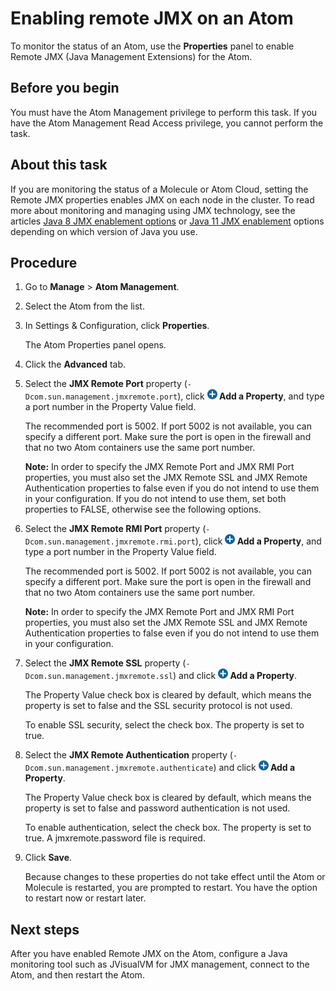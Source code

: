 # Enabling remote JMX on an Atom 

<head>
  <meta name="guidename" content="Integration"/>
  <meta name="context" content="GUID-1a1625d0-330d-43c6-a765-42502d7768ec"/>
</head>


To monitor the status of an Atom, use the **Properties** panel to enable Remote JMX \(Java Management Extensions\) for the Atom.

## Before you begin
You must have the Atom Management privilege to perform this task. If you have the Atom Management Read Access privilege, you cannot perform the task.

## About this task

If you are monitoring the status of a Molecule or Atom Cloud, setting the Remote JMX properties enables JMX on each node in the cluster. To read more about monitoring and managing using JMX technology, see the articles [Java 8 JMX enablement options](http://docs.oracle.com/javase/8/docs/technotes/guides/management/agent.html) or [Java 11 JMX enablement](https://cr.openjdk.java.net/~iris/se/11/latestSpec/api/java.base/java/net/doc-files/net-properties.html) options depending on which version of Java you use.

## Procedure

1.  Go to **Manage** \> **Atom Management**.

2.  Select the Atom from the list.

3.  In Settings & Configuration, click **Properties**.

    The Atom Properties panel opens.

4.  Click the **Advanced** tab.

5.  Select the **JMX Remote Port** property \(`-Dcom.sun.management.jmxremote.port`\), click **![](../Images/main-ic-plus-sign-white-in-blue-circle-16_98f7af60-dd5f-4037-90cd-05cc9dfc5502.jpg) Add a Property**, and type a port number in the Property Value field.

    The recommended port is 5002. If port 5002 is not available, you can specify a different port. Make sure the port is open in the firewall and that no two Atom containers use the same port number.

    **Note:** In order to specify the JMX Remote Port and JMX RMI Port properties, you must also set the JMX Remote SSL and JMX Remote Authentication properties to false even if you do not intend to use them in your configuration. If you do not intend to use them, set both properties to FALSE, otherwise see the following options.

6.  Select the **JMX Remote RMI Port** property \(`-Dcom.sun.management.jmxremote.rmi.port`\), click **![](../Images/main-ic-plus-sign-white-in-blue-circle-16_98f7af60-dd5f-4037-90cd-05cc9dfc5502.jpg) Add a Property**, and type a port number in the Property Value field.

    The recommended port is 5002. If port 5002 is not available, you can specify a different port. Make sure the port is open in the firewall and that no two Atom containers use the same port number.

    **Note:** In order to specify the JMX Remote Port and JMX RMI Port properties, you must also set the JMX Remote SSL and JMX Remote Authentication properties to false even if you do not intend to use them in your configuration.

7.  Select the **JMX Remote SSL** property \(`-Dcom.sun.management.jmxremote.ssl`\) and click **![](../Images/main-ic-plus-sign-white-in-blue-circle-16_98f7af60-dd5f-4037-90cd-05cc9dfc5502.jpg) Add a Property**.

    The Property Value check box is cleared by default, which means the property is set to false and the SSL security protocol is not used.

    To enable SSL security, select the check box. The property is set to true.

8.  Select the **JMX Remote Authentication** property \(`-Dcom.sun.management.jmxremote.authenticate`\) and click **![](../Images/main-ic-plus-sign-white-in-blue-circle-16_98f7af60-dd5f-4037-90cd-05cc9dfc5502.jpg) Add a Property**.

    The Property Value check box is cleared by default, which means the property is set to false and password authentication is not used.

    To enable authentication, select the check box. The property is set to true. A jmxremote.password file is required.

9.  Click **Save**.

    Because changes to these properties do not take effect until the Atom or Molecule is restarted, you are prompted to restart. You have the option to restart now or restart later.

## Next steps

After you have enabled Remote JMX on the Atom, configure a Java monitoring tool such as JVisualVM for JMX management, connect to the Atom, and then restart the Atom.